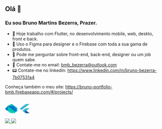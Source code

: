 ## Olá 👋

### Eu sou Bruno Martins Bezerra, Prazer.

- 🔭 Hoje trabalho com Flutter, no desenvolvimento mobile, web, deskto, front e back.
- 🌱 Uso o Figma para designer e o Firebase com toda a sua gama de produtos.
- 💬 Pode me perguntar sobre front-end, back-end, designer ou um job quem sabe.
- 📧 Contate-me no email: bmb_bezerra@outlook.com
- 📟 Contate-me no linkedin: https://www.linkedin.com/in/bruno-bezerra-7b07531a4

Conheça também o meu site: https://bruno-portfolio-bmb.firebaseapp.com/#/projects/

<div style="display: inline_block"><br>
  <img align="center" alt="Rafa-Js" height="30" width="40" src="https://github.com/devicons/devicon/blob/master/icons/dart/dart-original.svg">
  <img align="center" alt="Rafa-Js" height="30" width="40" src="https://github.com/devicons/devicon/blob/master/icons/flutter/flutter-original.svg">
<div style="display: inline_block"><br>
  <a href="https://github.com/bezerrabruno">
  <img height="180em" src="https://github-readme-stats.vercel.app/api?username=bezerrabruno&show_icons=true&theme=dark&include_all_commits=true&count_private=true"/>
  <img height="180em" src="https://github-readme-stats.vercel.app/api/top-langs/?username=bezerrabruno&layout=compact&langs_count=7&theme=dark"/>
<div>
